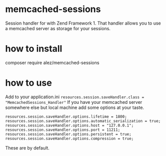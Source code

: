 # memcached-sessions
Session handler for with Zend Framework 1.
That handler allows you to use a memcached server as storage for your sessions.

# how to install
composer require alez/memcached-sessions

# how to use
Add to your application.ini
``` resources.session.saveHandler.class = "MemcachedSessions_Handler" ```
If you have your memcached server somewhere else but local machine add some options at your taste.
```
resources.session.saveHandler.options.lifetime = 1800;
resources.session.saveHandler.options.automatic_serialization = true;
resources.session.saveHandler.options.host = "127.0.0.1";
resources.session.saveHandler.options.port = 11211;
resources.session.saveHandler.options.persistent = true;
resources.session.saveHandler.options.compression = true;
```
These are by default.